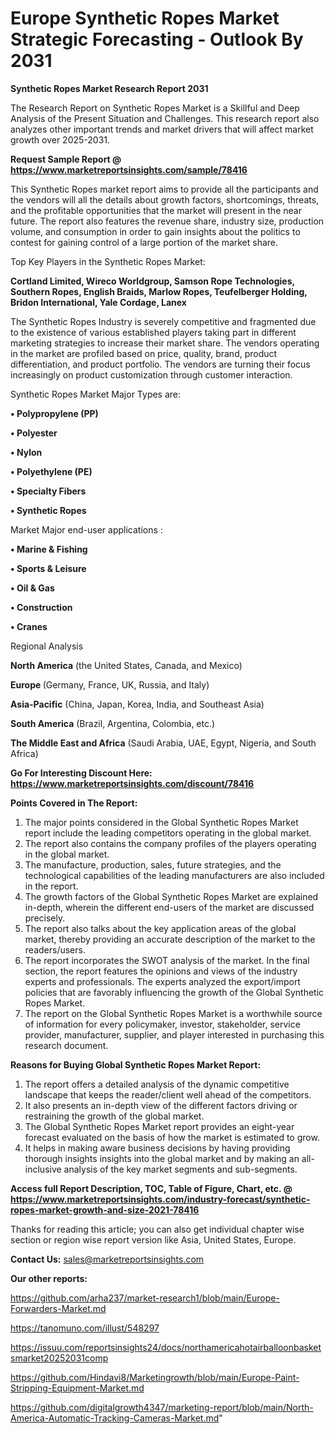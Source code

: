 # Europe Synthetic Ropes Market Strategic Forecasting - Outlook By 2031

<strong>Synthetic Ropes Market Research Report 2031</strong>

The Research Report on Synthetic Ropes Market is a Skillful and Deep Analysis of the Present Situation and Challenges. This research report also analyzes other important trends and market drivers that will affect market growth over 2025-2031.

<strong>Request Sample Report @ <a href=https://www.marketreportsinsights.com/sample/78416>https://www.marketreportsinsights.com/sample/78416</a></strong>

This Synthetic Ropes market report aims to provide all the participants and the vendors will all the details about growth factors, shortcomings, threats, and the profitable opportunities that the market will present in the near future. The report also features the revenue share, industry size, production volume, and consumption in order to gain insights about the politics to contest for gaining control of a large portion of the market share.

Top Key Players in the Synthetic Ropes Market:

<strong>Cortland Limited, Wireco Worldgroup, Samson Rope Technologies, Southern Ropes, English Braids, Marlow Ropes, Teufelberger Holding, Bridon International, Yale Cordage, Lanex</strong>

The Synthetic Ropes Industry is severely competitive and fragmented due to the existence of various established players taking part in different marketing strategies to increase their market share. The vendors operating in the market are profiled based on price, quality, brand, product differentiation, and product portfolio. The vendors are turning their focus increasingly on product customization through customer interaction.

Synthetic Ropes Market Major Types are:

<strong>• Polypropylene (PP)

• Polyester

• Nylon

• Polyethylene (PE)

• Specialty Fibers

• Synthetic Ropes</strong>

Market Major end-user applications :

<strong>• Marine & Fishing

• Sports & Leisure

• Oil & Gas

• Construction

• Cranes</strong>

Regional Analysis

</u><strong><b>North America</b></strong> (the United States, Canada, and Mexico)

<strong><b>Europe </b></strong>(Germany, France, UK, Russia, and Italy)

<strong><b>Asia-Pacific</b></strong> (China, Japan, Korea, India, and Southeast Asia)

<strong><b>South America</b></strong> (Brazil, Argentina, Colombia, etc.)

<strong><b>The Middle East and Africa</b></strong> (Saudi Arabia, UAE, Egypt, Nigeria, and South Africa)

<strong>Go For Interesting Discount Here: <a href=https://www.marketreportsinsights.com/discount/78416>https://www.marketreportsinsights.com/discount/78416</a></strong>

<strong>Points Covered in The Report:</strong>
<ol>
  <li>The major points considered in the Global Synthetic Ropes Market report include the leading competitors operating in the global market.</li>
  <li>The report also contains the company profiles of the players operating in the global market.</li>
  <li>The manufacture, production, sales, future strategies, and the technological capabilities of the leading manufacturers are also included in the report.</li>
  <li>The growth factors of the Global Synthetic Ropes Market are explained in-depth, wherein the different end-users of the market are discussed precisely.</li>
  <li>The report also talks about the key application areas of the global market, thereby providing an accurate description of the market to the readers/users.</li>
  <li>The report incorporates the SWOT analysis of the market. In the final section, the report features the opinions and views of the industry experts and professionals. The experts analyzed the export/import policies that are favorably influencing the growth of the Global Synthetic Ropes Market.</li>
  <li>The report on the Global Synthetic Ropes Market is a worthwhile source of information for every policymaker, investor, stakeholder, service provider, manufacturer, supplier, and player interested in purchasing this research document.</li>
</ol>
<strong>Reasons for Buying Global Synthetic Ropes Market Report:</strong>

<ol>
  <li>The report offers a detailed analysis of the dynamic competitive landscape that keeps the reader/client well ahead of the competitors.</li>
  <li>It also presents an in-depth view of the different factors driving or restraining the growth of the global market.</li>
  <li>The Global Synthetic Ropes Market report provides an eight-year forecast evaluated on the basis of how the market is estimated to grow.</li>
  <li>It helps in making aware business decisions by having providing thorough insights insights into the global market and by making an all-inclusive analysis of the key market segments and sub-segments.</li>
</ol>
<strong>Access full Report Description, TOC, Table of Figure, Chart, etc. @ <a href=https://www.marketreportsinsights.com/industry-forecast/synthetic-ropes-market-growth-and-size-2021-78416>https://www.marketreportsinsights.com/industry-forecast/synthetic-ropes-market-growth-and-size-2021-78416</a></strong>


Thanks for reading this article; you can also get individual chapter wise section or region wise report version like Asia, United States, Europe.

<strong>Contact Us:</strong>
sales@marketreportsinsights.com

<strong>Our other reports:</strong>

<a href=https://github.com/arha237/market-research1/blob/main/Europe-Forwarders-Market.md>https://github.com/arha237/market-research1/blob/main/Europe-Forwarders-Market.md</a>

<a href=https://tanomuno.com/illust/548297>https://tanomuno.com/illust/548297</a>

<a href=https://issuu.com/reportsinsights24/docs/northamericahotairballoonbasketsmarket20252031comp>https://issuu.com/reportsinsights24/docs/northamericahotairballoonbasketsmarket20252031comp</a>

<a href=https://github.com/Hindavi8/Marketingrowth/blob/main/Europe-Paint-Stripping-Equipment-Market.md>https://github.com/Hindavi8/Marketingrowth/blob/main/Europe-Paint-Stripping-Equipment-Market.md</a>

<a href=https://github.com/digitalgrowth4347/marketing-report/blob/main/North-America-Automatic-Tracking-Cameras-Market.md>https://github.com/digitalgrowth4347/marketing-report/blob/main/North-America-Automatic-Tracking-Cameras-Market.md</a>"
